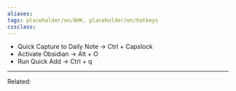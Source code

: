```yaml
---
aliases:
tags: placeholder/on/AHK, placeholder/on/hotkeys 
cssclass:
---
```


- Quick Capture to Daily Note → Ctrl + Capslock 
- Activate Obsidian → Alt + O 
- Run Quick Add → Ctrl + q

---
Related:


